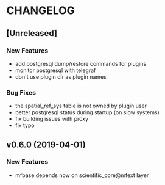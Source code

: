 # CHANGELOG


## [Unreleased]

### New Features
- add postgresql dump/restore commands for plugins
- monitor postgresql with telegraf
- don't use plugin dir as plugin names


### Bug Fixes
- the spatial_ref_sys table is not owned by plugin user
- better postgresql status during startup (on slow systems)
- fix building issues with proxy
- fix typo





## v0.6.0 (2019-04-01)

### New Features
- mfbase depends now on scientific_core@mfext layer






